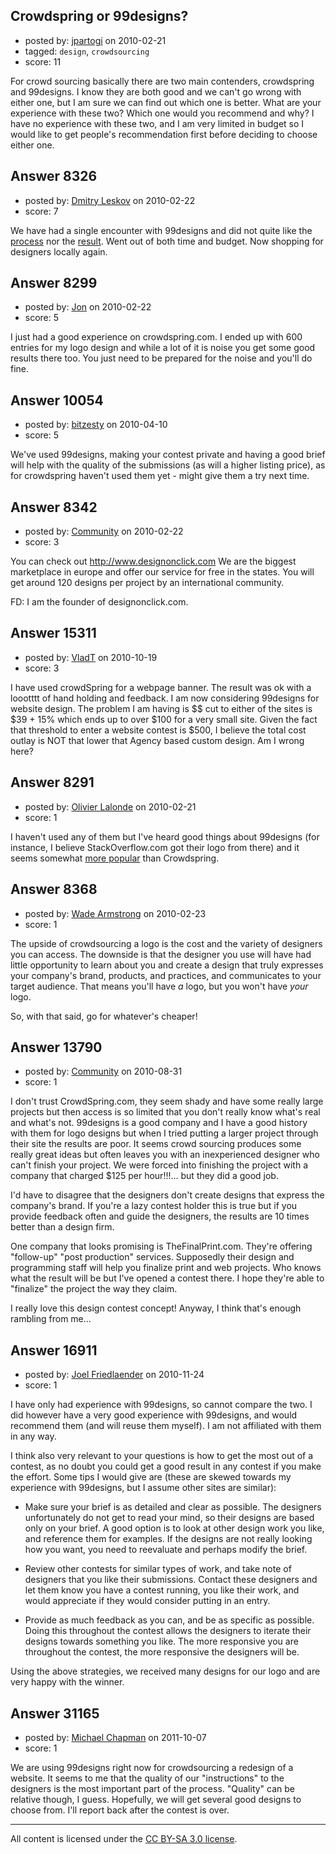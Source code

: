 ## Crowdspring or 99designs?

- posted by: [jpartogi](https://stackexchange.com/users/-1/911-jpartogi) on 2010-02-21
- tagged: `design`, `crowdsourcing`
- score: 11

For crowd sourcing basically there are two main contenders, crowdspring and 99designs. I know they are both good and we can't go wrong with either one, but I am sure we can find out which one is better. What are your experience with these two? Which one would you recommend and why? I have no experience with these two, and I am very limited in budget so I would like to get people's recommendation first before deciding to choose either one. 




## Answer 8326

- posted by: [Dmitry Leskov](https://stackexchange.com/users/-1/2093-dmitry-leskov) on 2010-02-22
- score: 7

We have had a single encounter with 99designs and did not quite like the <a href="http://99designs.com/buttons-icons/contests/set-powered-web-badges-18725">process</a> nor the <a href="http://www.excelsior-usa.com/jetbadges.html">result</a>. Went out of both time and budget. Now shopping for designers locally again.




## Answer 8299

- posted by: [Jon](https://stackexchange.com/users/-1/2626-jon) on 2010-02-22
- score: 5

I just had a good experience on crowdspring.com. I ended up with 600 entries for my logo design and while a lot of it is noise you get some good results there too. You just need to be prepared for the noise and you'll do fine.


## Answer 10054

- posted by: [bitzesty](https://stackexchange.com/users/-1/3050-bitzesty) on 2010-04-10
- score: 5

We've used 99designs, making your contest private and having a good brief will help with the quality of the submissions (as will a higher listing price), as for crowdspring haven't used them yet - might give them a try next time.


## Answer 8342

- posted by: [Community](https://stackexchange.com/users/-1/-1-community) on 2010-02-22
- score: 3

You can check out http://www.designonclick.com We are the biggest marketplace in europe and offer our service for free in the states. You will get around 120 designs per project by an international community.

FD:  I am the founder of designonclick.com.


## Answer 15311

- posted by: [VladT](https://stackexchange.com/users/-1/4877-vladt) on 2010-10-19
- score: 3

I have used crowdSpring for a webpage banner. The result was ok with a loootttt of hand holding and feedback. I am now considering 99designs for website design. The problem I am having is $$ cut to either of the sites is $39 + 15%  which ends up to over $100 for a very small site. Given the fact that threshold to enter a website contest is $500, I believe the total cost outlay is NOT that lower that Agency based custom design. Am I wrong here?


## Answer 8291

- posted by: [Olivier Lalonde](https://stackexchange.com/users/-1/1030-olivier-lalonde) on 2010-02-21
- score: 1

<p>I haven't used any of them but I've heard good things about 99designs (for instance, I believe StackOverflow.com got their logo from there) and it seems somewhat <a href="http://siteanalytics.compete.com/99designs.com+crowdspring.com/" rel="nofollow">more popular</a> than Crowdspring. </p>



## Answer 8368

- posted by: [Wade Armstrong](https://stackexchange.com/users/-1/2229-wade-armstrong) on 2010-02-23
- score: 1

The upside of crowdsourcing a logo is the cost and the variety of designers you can access. The downside is that the designer you use will have had little opportunity to learn about you and create a design that truly expresses your company's brand, products, and practices, and communicates to your target audience. That means you'll have *a* logo, but you won't have *your* logo.

So, with that said, go for whatever's cheaper!


## Answer 13790

- posted by: [Community](https://stackexchange.com/users/-1/-1-community) on 2010-08-31
- score: 1

I don't trust CrowdSpring.com, they seem shady and have some really large projects but then access is so limited that you don't really know what's real and what's not. 99designs is a good company and I have a good history with them for logo designs but when I tried putting a larger project through their site the results are poor. It seems crowd sourcing produces some really great ideas but often leaves you with an inexperienced designer who can't finish your project. We were forced into finishing the project with a company that charged $125 per hour!!!... but they did a good job.

I'd have to disagree that the designers don't create designs that express the company's brand. If you're a lazy contest holder this is true but if you provide feedback often and guide the designers, the results are 10 times better than a design firm.

One company that looks promising is TheFinalPrint.com. They're offering "follow-up" "post production" services. Supposedly their design and programming staff will help you finalize print and web projects. Who knows what the result will be but I've opened a contest there. I hope they're able to "finalize" the project the way they claim.

I really love this design contest concept! Anyway, I think that's enough rambling from me...


## Answer 16911

- posted by: [Joel Friedlaender](https://stackexchange.com/users/-1/5543-joel-friedlaender) on 2010-11-24
- score: 1

I have only had experience with 99designs, so cannot compare the two. I did however have a very good experience with 99designs, and would recommend them (and will reuse them myself).  I am not affiliated with them in any way.

I think also very relevant to your questions is how to get the most out of a contest, as no doubt you could get a good result in any contest if you make the effort.  Some tips I would give are (these are skewed towards my experience with 99designs, but I assume other sites are similar):

- Make sure your brief is as detailed and clear as possible.  The designers unfortunately do not get to read your mind, so their designs are based only on your brief. A good option is to look at other design work you like, and reference them for examples.  If the designs are not really looking how you want, you need to reevaluate and perhaps modify the brief.

- Review other contests for similar types of work, and take note of designers that you like their submissions.  Contact these designers and let them know you have a contest running, you like their work, and would appreciate if they would consider putting in an entry.

- Provide as much feedback as you can, and be as specific as possible.  Doing this throughout the contest allows the designers to iterate their designs towards something you like. The more responsive you are throughout the contest, the more responsive the designers will be.

Using the above strategies, we received many designs for our logo and are very happy with the winner.



## Answer 31165

- posted by: [Michael Chapman](https://stackexchange.com/users/-1/13726-michael-chapman) on 2011-10-07
- score: 1

We are using 99designs right now for crowdsourcing a redesign of a website. It seems to me that the quality of our "instructions" to the designers is the most important part of the process. "Quality" can be relative though, I guess. Hopefully, we will get several good designs to choose from. I'll report back after the contest is over.



---

All content is licensed under the [CC BY-SA 3.0 license](https://creativecommons.org/licenses/by-sa/3.0/).
